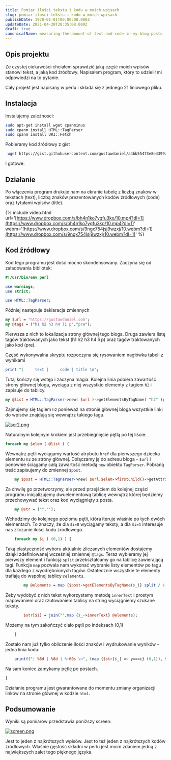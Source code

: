 ```yaml
---
title: Pomiar ilości tekstu i kodu w moich wpisach
slug: pomiar-ilosci-tekstu-i-kodu-w-moich-wpisach
publishDate: 1970-01-01T00:00:00.000Z
updateDate: 2021-04-20T20:35:08.000Z
draft: true
canonicalName: measuring-the-amount-of-text-and-code-in-my-blog-posts
---
```


## Opis projektu

Ze czystej ciekawości chciałem sprawdzić jaką część moich wpisów stanowi tekst, a jaką kod źródłowy. Napisałem program, który to udzielił mi odpowiedzi na to pytanie.

Cały projekt jest napisany w perlu i składa się z jednego 21 liniowego pliku.

## Instalacja

Instalujemy zależności:

```bash
sudo apt-get install wget cpanminus
sudo cpanm install HTML::TagParser
sudo cpanm install URI::Fetch
```

Pobieramy kod źródłowy z gist

```bash
 wget https://gist.githubusercontent.com/gustawdaniel/a4bb55473e8e4399a5b087f1979e78d0/raw/3427bbd1f6b68c75e0481eaee0fc6f466db8af6d/count_text_and_code.pl -O count_text_and_code.pl
```

I gotowe.

## Działanie

Po włączeniu program drukuje nam na ekranie tabelę z liczbą znaków w tekstach (text), liczbą znaków prezentowanych kodów źródłowych (code) oraz tytułami wpisów (title).

{% include video.html url='[https://www.dropbox.com/s/bh4n1ko7ygfu3ko/10.mp4?dl=1](https://www.dropbox.com/s/bh4n1ko7ygfu3ko/10.mp4?dl=1)' webm='[https://www.dropbox.com/s/9ngx754jsj9wzxj/10.webm?dl=1](https://www.dropbox.com/s/9ngx754jsj9wzxj/10.webm?dl=1)' %}

## Kod źródłowy

Kod tego programu jest dość mocno skondensowany. Zaczyna się od załadowania bibliotek:

```perl
#!/usr/bin/env perl

use warnings;
use strict;

use HTML::TagParser;
```

Później następuje deklaracja zmiennych

```perl
my $url = 'https://gustawdaniel.com';
my @tags = ("h1 h2 h3 h4 li p","pre");
```

Pierwsza z nich to lokalizacja strony głównej tego bloga. Druga zawiera listę tagów traktowanych jako tekst (h1 h2 h3 h4 li p) oraz tagów traktowanych jako kod (pre).

Część wykonywalna skryptu rozpoczyna się rysowaniem nagłówka tabeli z wynikami

```perl
print "|     text |     code | title \n";
```

Tutaj kończy się wstęp i zaczyna magia. Kolejna linia pobiera zawartość strony głównej bloga, wyciąga z niej wszystkie elementy z tagiem `h2` i zapisuje do tablicy.

```perl
my @list = HTML::TagParser->new( $url )->getElementsByTagName( "h2" );
```

Zajmujemy się tagiem `h2` ponieważ na stronie głównej bloga wszystkie linki do wpisów znajdują się wewnątrz takiego tagu.

[![scr2.png](https://s1.postimg.org/fb5elwfgv/scr2.png)](https://postimg.org/image/r09e9v6ff/)

Naturalnym kolejnym krokiem jest przebiegnięcie pętlą po tej liście:

```perl
foreach my $elem ( @list ) {
```

Wewnątrz pętli wyciągamy wartość atrybutu `href` dla pierwszego dziecka elementu `h2` ze strony głównej. Dołączamy ją do adresu bloga - `$url` i ponownie ściągamy całą zawartość metodą `new` obiektu `TagParser`. Pobraną treść zapisujemy do zmiennej `$post`.

```perl
    my $post = HTML::TagParser->new( $url.$elem->firstChild()->getAttribute( "href" ) );
```

Za chwilę go przetworzymy, ale przed przejściem do kolejnej części programu inicjalizujemy dwuelementową tablicę wewnątrz której będziemy przechowywać tekst oraz kod wyciągnięty z posta.

```perl
    my @str = ("","");
```

Wchodzimy do kolejnego poziomu pętli, która iteruje właśnie po tych dwóch elementach. To znaczy, że dla `$i=0` wyciągamy teksty, a dla `$i=1` interesuje nas zliczanie ilości kodu źródłowego.

```perl
    foreach my $i ( (0,1) ) {
```

Taką elastyczność wyboru aktualnie zliczanych elementów dostajemy dzięki zdefiniowanej wcześniej zmiennej `@tags`. Teraz wybieramy jej pierwszy element i funkcją `split` przekształcamy go na tablicę zawierającą tagi. Funkcja `map` pozwala nam wykonać wybranie listy elementów po tagu dla każdego z wyodrębnionych tagów. Ostatecznie wszystkie te elementy trafiają do wspólnej tablicy `@elements`.

```perl
        my @elements = map {$post->getElementsByTagName($_)} split / /, $tags[$i];
```

Żeby wydobyć z nich tekst wykorzystamy metodę `innerText` i prostym mapowaniem oraz rzutowaniem tablicy na string wyciągniemy szukane teksty.

```perl
        $str[$i] = join("",map {$_->innerText} @elements);
```

Możemy na tym zakończyć ciało pętli po indeksach (0,1)

```perl
    }
```

Zostało nam już tylko obliczenie ilości znaków i wydrukowanie wyników - jedna linia kodu:

```perl
    printf("| %8d | %8d | %-60s \n", (map {$str[$_] =~ y===c} (0,1)), $elem->innerText);
```

Na sam koniec zamykamy pętlę po postach.

```perl
}
```

Działanie programu jest gwarantowane do momentu zmiany organizacji linków na stronie głównej w kodzie `html`.

## Podsumowanie

Wyniki są pomiarów przedstawia poniższy screen:

[![screen.png](https://s11.postimg.org/niq06o56r/screen.png)](https://postimg.org/image/o88sj15q7/)

Jest to jeden z najkrótszych wpisów. Jest to też jeden z najkrótszych kodów źródłowych. Właśnie gęstość składni w perlu jest moim zdaniem jedną z największych zalet tego pięknego języka.
